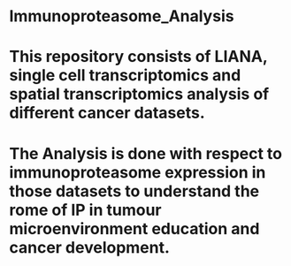 # Immunoproteasome_Analysis
# This repository consists of LIANA, single cell transcriptomics and spatial transcriptomics analysis of different cancer datasets. 
# The Analysis is done with respect to immunoproteasome expression in those datasets to understand the rome of IP in tumour microenvironment education and cancer development. 

